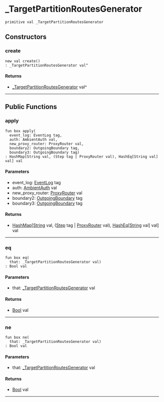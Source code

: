 # _TargetPartitionRoutesGenerator

```pony
primitive val _TargetPartitionRoutesGenerator
```

## Constructors

### create

```pony
new val create()
: _TargetPartitionRoutesGenerator val^
```

#### Returns

* [_TargetPartitionRoutesGenerator](wallaroo-core-topology-_TargetPartitionRoutesGenerator) val^

---

## Public Functions

### apply

```pony
fun box apply(
  event_log: EventLog tag,
  auth: AmbientAuth val,
  new_proxy_router: ProxyRouter val,
  boundary2: OutgoingBoundary tag,
  boundary3: OutgoingBoundary tag)
: HashMap[String val, (Step tag | ProxyRouter val), HashEq[String val] val] val
```
#### Parameters

*   event_log: [EventLog](wallaroo-ent-recovery-EventLog) tag
*   auth: [AmbientAuth](builtin-AmbientAuth) val
*   new_proxy_router: [ProxyRouter](wallaroo-core-topology-ProxyRouter) val
*   boundary2: [OutgoingBoundary](wallaroo-core-boundary-OutgoingBoundary) tag
*   boundary3: [OutgoingBoundary](wallaroo-core-boundary-OutgoingBoundary) tag

#### Returns

* [HashMap](collections-HashMap)\[[String](builtin-String) val, ([Step](wallaroo-core-topology-Step) tag | [ProxyRouter](wallaroo-core-topology-ProxyRouter) val), [HashEq](collections-HashEq)\[[String](builtin-String) val\] val\] val

---

### eq

```pony
fun box eq(
  that: _TargetPartitionRoutesGenerator val)
: Bool val
```
#### Parameters

*   that: [_TargetPartitionRoutesGenerator](wallaroo-core-topology-_TargetPartitionRoutesGenerator) val

#### Returns

* [Bool](builtin-Bool) val

---

### ne

```pony
fun box ne(
  that: _TargetPartitionRoutesGenerator val)
: Bool val
```
#### Parameters

*   that: [_TargetPartitionRoutesGenerator](wallaroo-core-topology-_TargetPartitionRoutesGenerator) val

#### Returns

* [Bool](builtin-Bool) val

---

